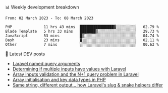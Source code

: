 📊 Weekly development breakdown
<!--START_SECTION:waka-->

```text
From: 02 March 2023 - To: 08 March 2023

PHP              11 hrs 43 mins  ███████████████▓░░░░░░░░░   62.79 %
Blade Template   5 hrs 33 mins   ███████▒░░░░░░░░░░░░░░░░░   29.73 %
JavaScript       53 mins         █▒░░░░░░░░░░░░░░░░░░░░░░░   04.74 %
Bash             23 mins         ▓░░░░░░░░░░░░░░░░░░░░░░░░   02.11 %
Other            7 mins          ░░░░░░░░░░░░░░░░░░░░░░░░░   00.63 %
```

<!--END_SECTION:waka-->

📕 Latest DEV posts
<!-- BLOG-POST-LIST:START -->
- [Laravel named query arguments](https://dev.to/michaelvickersuk/laravel-named-query-arguments-28kd)
- [Determining if multiple inputs have values with Laravel](https://dev.to/michaelvickersuk/determining-if-multiple-inputs-have-values-with-laravel-km6)
- [Array inputs validation and the N+1 query problem in Laravel](https://dev.to/michaelvickersuk/array-inputs-validation-and-the-n1-query-problem-in-laravel-2agb)
- [Array initialisation and key data types in PHP](https://dev.to/michaelvickersuk/array-initialisation-and-key-data-types-in-php-1e5b)
- [Same string, different output... how Laravel&#39;s slug &amp; snake helpers differ](https://dev.to/michaelvickersuk/same-string-different-output-how-laravels-slug-snake-helpers-differ-1ccj)
<!-- BLOG-POST-LIST:END -->
